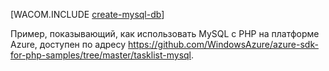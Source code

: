 <properties title="Создание базы данных MySQL в Azure" pageTitle="Создание базы данных MySQL в Azure" metaKeywords="MySQL Azure" description="Узнайте, как создать базу данных MySQL в центре обработки данных Azure с помощью ClearDB." documentationCenter="PHP" services="" authors="" solutions="" writer="waltpo" manager="bjsmith" editor="mollybos" videoId="" scriptId="" />

[WACOM.INCLUDE [create-mysql-db](../includes/create-mysql-db.md)]


Пример, показывающий, как использовать MySQL с PHP на платформе Azure, доступен по адресу <https://github.com/WindowsAzure/azure-sdk-for-php-samples/tree/master/tasklist-mysql>.

